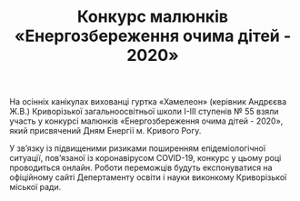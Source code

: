 ﻿---
title: Конкурс малюнків «Енергозбереження очима дітей - 2020»
---

На осінніх канікулах вихованці гуртка «Хамелеон» (керівник Андрєєва Ж.В.) Криворізької загальноосвітньої школи І-ІІІ ступенів № 55 взяли участь у конкурсі малюнків «Енергозбереження очима дітей - 2020», який присвячений Дням Енергії м. Кривого Рогу.

У зв’язку із підвищеними ризиками поширенням епідеміологічної ситуації, пов’язаної із коронавірусом COVID-19, конкурс у цьому році проводиться онлайн. Роботи переможців будуть експонуватися на офіційному сайті Депертаменту освіти і науки виконкому Криворізької міської ради.

<slideshow />

